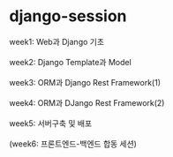 # django-session
week1: Web과 Django 기초 </br></br>
week2: Django Template과 Model </br></br>
week3: ORM과 Django Rest Framework(1) </br></br>
week4: ORM과 DJango Rest Framework(2) </br></br>
week5: 서버구축 및 배포 </br></br>
(week6: 프론트엔드-백엔드 합동 세션) </br></br>
